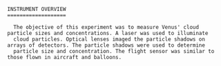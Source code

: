 
 
    INSTRUMENT OVERVIEW
    ===================
 
      The objective of this experiment was to measure Venus' cloud particle sizes and concentrations. A laser was used to illuminate 
      cloud particles. Optical lenses imaged the particle shadows on arrays of detectors. The particle shadows were used to determine 
      particle size and concentration. The flight sensor was similar to those flown in aircraft and balloons.
      
        